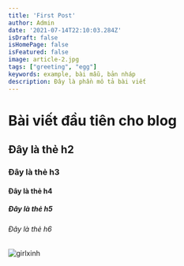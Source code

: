 ```yaml
---
title: 'First Post'
author: Admin
date: '2021-07-14T22:10:03.284Z'
isDraft: false
isHomePage: false
isFeatured: false
image: article-2.jpg
tags: ["greeting", "egg"]
keywords: example, bài mẫu, bản nháp
description: Đây là phần mô tả bài viết
---
```


# Bài viết đầu tiên cho blog
## Đây là thẻ h2
### Đây là thẻ h3
#### Đây là thẻ h4
##### Đây là thẻ h5
###### Đây là thẻ h6
![girlxinh](/images/contents/day-tre/article-5.jpg)